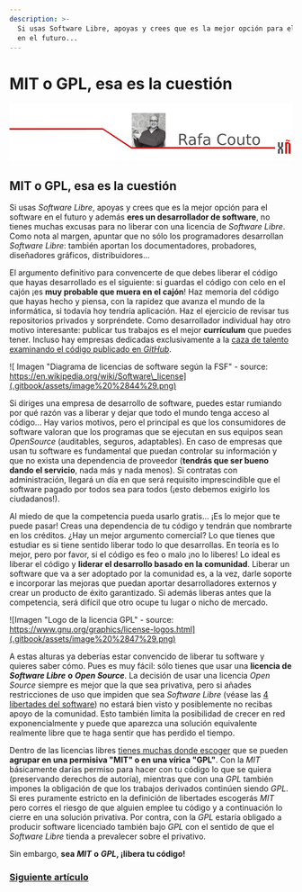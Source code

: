 ```yaml
---
description: >-
  Si usas Software Libre, apoyas y crees que es la mejor opción para el software
  en el futuro...
---
```


# MIT o GPL, esa es la cuestión

![](.gitbook/assets/image%20%2822%29.png)

## MIT o GPL, esa es la cuestión

Si usas _Software Libre_, apoyas y crees que es la mejor opción para el software en el futuro y además **eres un desarrollador de software**, no tienes muchas excusas para no liberar con una licencia de _Software Libre_. Como nota al margen, apuntar que no sólo los programadores desarrollan _Software Libre_: también aportan los documentadores, probadores, diseñadores gráficos, distribuidores...

El argumento definitivo para convencerte de que debes liberar el código que hayas desarrollado es el siguiente: si guardas el código con celo en el cajón ¡es **muy probable que muera en el cajón**! Haz memoria del código que hayas hecho y piensa, con la rapidez que avanza el mundo de la informática, si todavía hoy tendría aplicación. Haz el ejercicio de revisar tus repositorios privados y sorpréndete. Como desarrollador individual hay otro motivo interesante: publicar tus trabajos es el mejor **currículum** que puedes tener. Incluso hay empresas dedicadas exclusivamente a la [caza de talento examinando el código publicado en _GitHub_](https://www.sourcecon.com/the-complete-guide-to-recruiting-and-sourcing-candidates-on-github/).

![ Imagen &quot;Diagrama de licencias de software seg&#xFA;n la FSF&quot;  - source: https://en.wikipedia.org/wiki/Software\_license](.gitbook/assets/image%20%2844%29.png)

Si diriges una empresa de desarrollo de software, puedes estar rumiando por qué razón vas a liberar y dejar que todo el mundo tenga acceso al código... Hay varios motivos, pero el principal es que los consumidores de software valoran que los programas que se ejecutan en sus equipos sean _OpenSource_ \(auditables, seguros, adaptables\). En caso de empresas que usan tu software es fundamental que puedan controlar su información y que no exista una dependencia de proveedor \(**tendrás que ser bueno dando el servicio**, nada más y nada menos\). Si contratas con administración, llegará un día en que será requisito imprescindible que el software pagado por todos sea para todos \(¡esto debemos exigirlo los ciudadanos!\).

Al miedo de que la competencia pueda usarlo gratis... ¡Es lo mejor que te puede pasar! Creas una dependencia de tu código y tendrán que nombrarte en los créditos. ¿Hay un mejor argumento comercial? Lo que tienes que estudiar es si tiene sentido liberar todo lo que desarrollas. En teoría es lo mejor, pero por favor, si el código es feo o malo ¡no lo liberes! Lo ideal es liberar el código y **liderar el desarrollo basado en la comunidad**. Liberar un software que va a ser adoptado por la comunidad es, a la vez, darle soporte e incorporar las mejoras que puedan aportar desarrolladores externos y crear un producto de éxito garantizado. Si además liberas antes que la competencia, será difícil que otro ocupe tu lugar o nicho de mercado.

![Imagen &quot;Logo de la licencia GPL&quot; - source: https://www.gnu.org/graphics/license-logos.html](.gitbook/assets/image%20%2847%29.png)

A estas alturas ya deberías estar convencido de liberar tu software y quieres saber cómo. Pues es muy fácil: sólo tienes que usar una **licencia de** _**Software Libre**_ **o** _**Open Source**_. La decisión de usar una licencia _Open Source_ siempre es mejor que la que sea privativa, pero si añades restricciones de uso que impiden que sea _Software Libre_ \(véase las [4 libertades del software](https://gl.wikipedia.org/wiki/Software_libre#Definici%C3%B3n_e_as_catros_liberdades)\) no estará bien visto y posiblemente no recibas apoyo de la comunidad. Esto también limita la posibilidad de crecer en red exponencialmente y puede que aparezca una solución equivalente realmente libre que te haga sentir que has perdido el tiempo.

Dentro de las licencias libres [tienes muchas donde escoger](https://choosealicense.com/licenses/) que se pueden **agrupar en una permisiva "MIT" o en una vírica "GPL"**. Con la _MIT_ básicamente darías permiso para hacer con tu código lo que se quiera \(preservando derechos de autoría\), mientras que con una _GPL_ también impones la obligación de que los trabajos derivados continúen siendo _GPL_. Si eres puramente estricto en la definición de libertades escogerás _MIT_ pero corres el riesgo de que alguien emplee tu código y a continuación lo cierre en una solución privativa. Por contra, con la _GPL_ estaría obligado a producir software licenciado también bajo _GPL_ con el sentido de que el _Software Libre_ tienda a prevalecer sobre el privativo.

Sin embargo, **sea** _**MIT**_ **o** _**GPL**_**, ¡libera tu código!**



### [Siguiente artículo](personas-que-difunden-la-cultura-libre-juan-febles.md)

